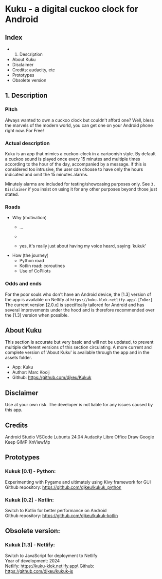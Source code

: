 # Kuku - a digital cuckoo clock for Android


## Index
- 1. Description
- About Kuku
- Disclaimer
- Credits: audacity, etc
- Prototypes
- Obsolete version



## 1. Description
### Pitch
Always wanted to own a cuckoo clock but couldn't afford one?
Well, bless the marvels of the modern world, you can get one on your Android phone right now. For Free!

### Actual description
Kuku is an app that mimics a cuckoo-clock in a cartoonish style. By default a cuckoo sound is played once every 15 minutes and multiple times according to the hour of the day, accompanied by a message. If this is considered too intrusive, the user can choose to have only the hours indicated and omit the 15 minutes alarms.

Minutely alarms are included for testing/showcasing purposes only. See `3. Disclaimer` if you insist on using it for any other purposes beyond those just stated.

### Roads
- Why (motivation)
    - ...


    - 
    - yes, it's really just about having my voice heard, saying 'kukuk'
- How (the journey)
    - Python road
    - Kotlin road: coroutines
    - Use of CoPilots

### Odds and ends
For the poor souls who don't have an Android device, the [1.3] version of the app is available on Netlify at `https://kuku-klok.netlify.app/`. [`ToDo:`] The current version [2.0.x] is specifically tailored for Android and has several improvements under the hood and is therefore recommended over the [1.3] version when possible.


## About Kuku
This section is accurate but very basic and will not be updated, to prevent multiple defferent versions of this section circulating. A more current and complete version of 'About Kuku' is available through the app and in the assets folder.
- App: Kuku
- Author: Marc Kooij
- Github: https://github.com/djkeu/Kukuk


## Disclaimer
Use at your own risk. The developer is not liable for any issues caused by this app.


## Credits
Android Studio
VSCode
Lubuntu 24.04
Audacity
Libre Office Draw
Google Keep
GIMP
XnViewMp


## Prototypes
### Kukuk [0.1] - Python:
Experimenting with Pygame and ultimately using Kivy framework for GUI\
Github repository: https://github.com/djkeu/kukuk_python

### Kukuk [0.2] - Kotlin:
Switch to Kotlin for better performance on Android\
Github repository: https://github.com/djkeu/kukuk-kotlin


## Obsolete version:
### Kukuk [1.3] - Netlify:
Switch to JavaScript for deployment to Netlify\
Year of development: 2024\
Netlify: https://kuku-klok.netlify.app\
Github: https://github.com/djkeu/kukuk-js
